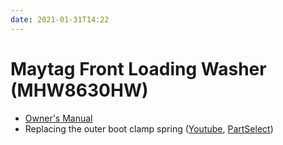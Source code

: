 ```yaml
---
date: 2021-01-31T14:22
---
```


# Maytag Front Loading Washer (MHW8630HW)

- [Owner's Manual](https://www.maytag.com/content/dam/global/documents/201811/owners-manual-w11156983-revB.pdf)
- Replacing the outer boot clamp spring  ([Youtube](https://youtu.be/GNrkt7AfW0M), [PartSelect](https://www.partselect.com/PS11753988-Whirlpool-WPW10381562-Front-Load-Washer-Bellow-Door-Boot-Seal-Gray.htm))